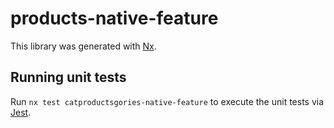 
# products-native-feature

This library was generated with [Nx](https://nx.dev).

## Running unit tests

Run `nx test catproductsgories-native-feature` to execute the unit tests via [Jest](https://jestjs.io).
